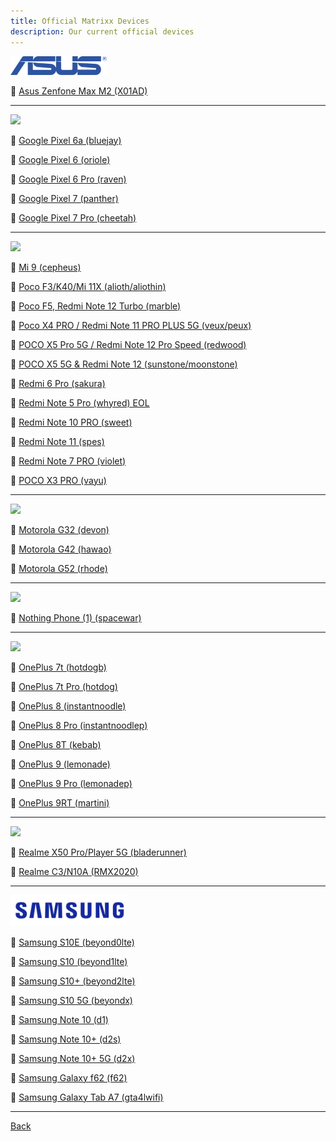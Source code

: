 ```yaml
---
title: Official Matrixx Devices
description: Our current official devices
---
```


<a href="#"><img src="assets/asus.png" height="30" /></a>

:iphone: [Asus Zenfone Max M2 (X01AD)](asus/x01ad.md)

---

<a href="#"><img src="assets/google.png" height="50" /></a>

:iphone: [Google Pixel 6a (bluejay)](google/bluejay.md)

:iphone: [Google Pixel 6 (oriole)](google/oriole.md)

:iphone: [Google Pixel 6 Pro (raven)](google/raven.md)

:iphone: [Google Pixel 7 (panther)](google/panther.md)

:iphone:  [Google Pixel 7 Pro (cheetah)](google/cheetah.md)

----

<a href="#"><img src="assets/mi.png" height="50" /></a>

:iphone: [Mi 9 (cepheus)](mi/cepheus.md)

:iphone: [Poco F3/K40/Mi 11X (alioth/aliothin)](mi/alioth.md)

:iphone: [Poco F5, Redmi Note 12 Turbo (marble)](mi/marble.md)

:iphone: [Poco X4 PRO / Redmi Note 11 PRO PLUS 5G (veux/peux)](mi/veux.md)

:iphone: [POCO X5 Pro 5G / Redmi Note 12 Pro Speed (redwood)](mi/redwood.md)

:iphone: [POCO X5 5G & Redmi Note 12 (sunstone/moonstone)](mi/stone.md)

:iphone: [Redmi 6 Pro (sakura)](mi/sakura.md)

:iphone: [Redmi Note 5 Pro (whyred) EOL](mi/whyred.md)

:iphone: [Redmi Note 10 PRO  (sweet)](mi/sweet.md)

:iphone: [Redmi Note 11 (spes)](mi/spes.md)

:iphone: [Redmi Note 7 PRO (violet)](mi/violet.md)

:iphone: [POCO X3 PRO (vayu)](mi/vayu.md)

----

<a href="#"><img src="assets/moto.png" height="50" /></a>

:iphone: [Motorola G32 (devon)](motorola/devon.md)

:iphone: [Motorola G42 (hawao)](motorola/hawao.md)

:iphone: [Motorola G52 (rhode)](motorola/rhode.md)

----

<a href="#"><img src="assets/nothing.png" height="35" /></a>

:iphone: [Nothing Phone (1) (spacewar)](nothing/spacewar.md)

----

<a href="#"><img src="assets/oneplus.png" height="50" /></a>

:iphone: [OnePlus 7t (hotdogb)](oneplus/hotdogb.md)
 
:iphone: [OnePlus 7t Pro (hotdog)](oneplus/hotdog.md)

:iphone: [OnePlus 8 (instantnoodle)](oneplus/instantnoodle.md)

:iphone: [OnePlus 8 Pro (instantnoodlep)](oneplus/instantnoodlep.md)

:iphone: [OnePlus 8T (kebab)](oneplus/kebab.md)

:iphone: [OnePlus 9 (lemonade)](oneplus/lemonade.md)

:iphone: [OnePlus 9 Pro (lemonadep)](oneplus/lemonadep.md)

:iphone: [OnePlus 9RT (martini)](oneplus/martini.md)

----

<a href="#"><img src="assets/realme.png" height="50" /></a>

:iphone: [Realme X50 Pro/Player 5G (bladerunner)](realme/bladerunner.md)

:iphone: [Realme C3/N10A (RMX2020)](realme/RMX2020.md)

----

<a href="#"><img src="assets/samsung.png" height="50" /></a>

:iphone: [Samsung S10E (beyond0lte)](samsung/beyond0lte.md)

:iphone: [Samsung S10 (beyond1lte)](samsung/beyond1lte.md)

:iphone: [Samsung S10+ (beyond2lte)](samsung/beyond2lte.md)

:iphone: [Samsung S10 5G (beyondx)](samsung/beyondx.md)

:iphone: [Samsung Note 10 (d1)](samsung/d1.md)

:iphone: [Samsung Note 10+ (d2s)](samsung/d2s.md)

:iphone: [Samsung Note 10+ 5G (d2x)](samsung/d2x.md)

:iphone: [Samsung Galaxy f62 (f62)](samsung/f62.md)

:iphone: [Samsung Galaxy Tab A7 (gta4lwifi)](samsung/gta4lwifi.md)

----

[Back](./)
